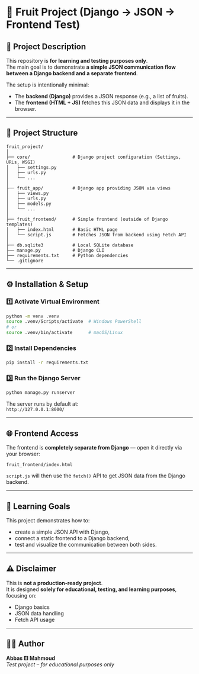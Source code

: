 # 🍎 Fruit Project (Django → JSON → Frontend Test)

## 🧩 Project Description
This repository is **for learning and testing purposes only**.  
The main goal is to demonstrate **a simple JSON communication flow between a Django backend and a separate frontend**.

The setup is intentionally minimal:
- The **backend (Django)** provides a JSON response (e.g., a list of fruits).
- The **frontend (HTML + JS)** fetches this JSON data and displays it in the browser.

---

## 📁 Project Structure
```
fruit_project/
│
├── core/                # Django project configuration (Settings, URLs, WSGI)
│   ├── settings.py
│   ├── urls.py
│   └── ...
│
├── fruit_app/           # Django app providing JSON via views
│   ├── views.py
│   ├── urls.py
│   ├── models.py
│   └── ...
│
├── fruit_frontend/      # Simple frontend (outside of Django templates)
│   ├── index.html       # Basic HTML page
│   └── script.js        # Fetches JSON from backend using Fetch API
│
├── db.sqlite3           # Local SQLite database
├── manage.py            # Django CLI
├── requirements.txt     # Python dependencies
└── .gitignore
```

---

## ⚙️ Installation & Setup

### 1️⃣ Activate Virtual Environment
```bash
python -m venv .venv
source .venv/Scripts/activate  # Windows PowerShell
# or
source .venv/bin/activate      # macOS/Linux
```

### 2️⃣ Install Dependencies
```bash
pip install -r requirements.txt
```

### 3️⃣ Run the Django Server
```bash
python manage.py runserver
```
The server runs by default at:  
`http://127.0.0.1:8000/`

---

## 🌐 Frontend Access
The frontend is **completely separate from Django** — open it directly via your browser:
```
fruit_frontend/index.html
```

`script.js` will then use the `fetch()` API to get JSON data from the Django backend.

---

## 🧠 Learning Goals
This project demonstrates how to:
- create a simple JSON API with Django,
- connect a static frontend to a Django backend,
- test and visualize the communication between both sides.

---

## ⚠️ Disclaimer
This is **not a production-ready project**.  
It is designed **solely for educational, testing, and learning purposes**, focusing on:
- Django basics
- JSON data handling
- Fetch API usage

---

## 👨‍💻 Author
**Abbas El Mahmoud**  
_Test project – for educational purposes only_
